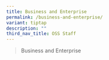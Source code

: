 ```yaml
---
title: Business and Enterprise
permalink: /business-and-enterprise/
variant: tiptap
description: ""
third_nav_title: OSS Staff
---
```

<blockquote>
<p>Business and Enterprise</p>
</blockquote>
<p></p>
<p></p>